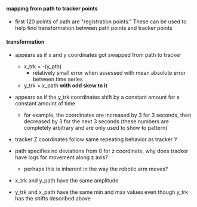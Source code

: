 #### mapping from path to tracker points
- first 120 points of path are "registration points." These can be used to help find transformation between path points and tracker points

#### transformation
- appears as if x and y coordinates got swapped from path to tracker
    - x_trk = -(y_pth)
        - relatively small error when assessed with mean absolute error between time series
    - y_trk = x_path ****with odd skew to it****
- appears as if the y_trk coordinates shift by a constant amount for a constant amount of time
    - for example, the coordinates are increased by 3 for 3 seconds, then decreased by 3 for the next 3 seconds (these numbers are completely arbitrary and are only used to show to pattern)
- tracker Z coordinates follow same repeating behavior as tracker Y

- path specifies no deviations from 0 for z coordinate, why does tracker have logs for movement along z axis?
    - perhaps this is inherent in the way the robotic arm moves?

- x_trk and y_path have the same amplitude
- y_trk and x_path have the same min and max values even though y_trk has the shifts described above